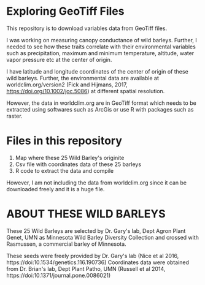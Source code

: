 # Exploring GeoTiff Files
This repository is to download variables data from GeoTiff files.

I was working on measuring canopy conductance of wild barleys. Further, I needed to see how these traits correlate with their environmental variables such as precipitation, maximum and minimum temperature, altitude, water vapor pressure etc at the center of origin.

I have latitude and longitude coordinates of the center of origin of these wild barleys. Further, the environmental data are available at worldclim.org/version2 (Fick and Hijmans, 2017, https://doi.org/10.1002/joc.5086) at different spatial resolution.

However, the data in worldclim.org are in GeoTiff format which needs to be extracted using softwares such as ArcGis or use R with packages such as raster.

# Files in this repository
1. Map where these 25 Wild Barley's originite
2. Csv file with coordinates data of these 25 barleys
3. R code to extract the data and compile

However, I am not including the data from worldclim.org since it can be downloaded freely and it is a huge file.

# ABOUT THESE WILD BARLEYS
These 25 Wild Barleys are selected by Dr. Gary's lab, Dept Agron Plant Genet, UMN as Minnesota Wild Barley Diversity Collection and crossed with Rasmussen, a commercial barley of Minnesota.

These seeds were freely provided by Dr. Gary's lab (Nice et al 2016, https://doi:10.1534/genetics.116.190736)
 Coordinates data were obtained from Dr. Brian's lab, Dept Plant Patho, UMN (Russell et al 2014, https://doi:10.1371/journal.pone.0086021)
